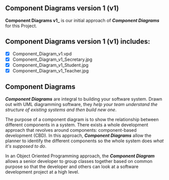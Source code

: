 ## Component Diagrams version 1 (v1)
**Component Diagrams v1_** is our initial approach of **_Component Diagrams_** for this Project.

## Component Diagrams version 1 (v1) includes:
- [x] Component_Diagram_v1.vpd
- [x] Component_Diagram_v1_Secretary.jpg
- [x] Component_Diagram_v1_Student.jpg
- [x] Component_Diagram_v1_Teacher.jpg

## Component Diagrams
**_Component Diagrams_** are integral to building your software system. Drawn out with UML diagramming software, they _help your team understand the structure of existing systems and then build new one_.

The purpose of a component diagram is to show the relationship between different components in a system. 
There exists a whole development approach that revolves around components: component-based development (CBD). In this approach, **_Component Diagrams_** allow the planner to identify the different components so the whole system does _what it's supposed to do_.

In an Object Oriented Programming approach, the **_Component Diagram_** allows a senior developer to group classes together based on common purpose so that the developer and others can look at a software development project at a high level.
